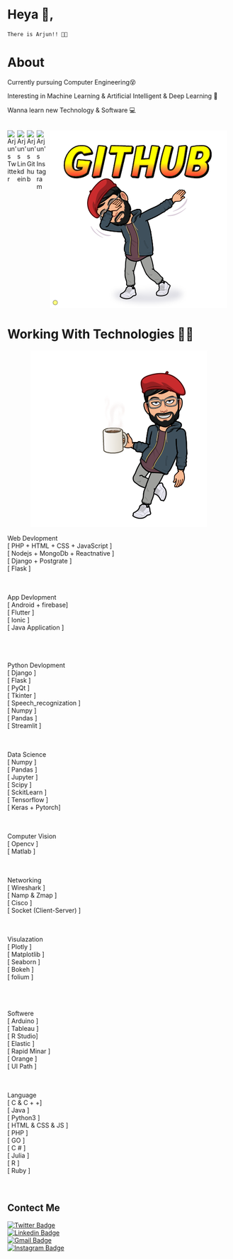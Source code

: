 # Heya 🤙, 
    There is Arjun!! 🤞✨ 

# About
Currently pursuing Computer Engineering😵

Interesting in Machine Learning & Artificial Intelligent & Deep Learning 😬

Wanna learn new Technology & Software 💻

<br/>
<a href="https://twitter.com/https://twitter.com/ArjunVankani"><img align="left" alt="Arjun's Twitter" width="22px" src="https://cdn.jsdelivr.net/npm/simple-icons@v3/icons/twitter.svg" /></a><a href="https://www.linkedin.com/in/arjun-vankani-8787931b1/"><img align="left" alt="Arjun's Linkdein" width="22px" src="https://cdn.jsdelivr.net/npm/simple-icons@v3/icons/linkedin.svg" /></a><a href="https://github.com/Arjunvankani"><img align="left" alt="Arjun's Github" width="22px" src="https://cdn.jsdelivr.net/npm/simple-icons@v3/icons/github.svg" /></a><a href="https://instagram.com/_arjun_vankani"> <img align="left" alt="Arjun's Instagram" width="22px" src="https://cdn.jsdelivr.net/npm/simple-icons@v3/icons/instagram.svg" /></a><a href="https://github.com/Arjunvankani"><center> <img src="https://github.com/Arjunvankani/README.md/blob/main/github.png" /></center></a>


# Working With Technologies 🤩🤩

<a href="https://github.com/Arjunvankani"><center>
  <img src="https://github.com/Arjunvankani/README.md/blob/main/work1.png" /></center>
</a>

Web Devlopment  <br/>
               [ PHP + HTML + CSS + JavaScript ] <br/>
               [ Nodejs + MongoDb + Reactnative ]<br/>
               [ Django + Postgrate ] <br/>
               [ Flask ]         <br/>
               
 <br/> <br/>
App Devlopment   <br/>
               [ Android + firebase]  <br/>
               [ Flutter ]         <br/>
               [ Ionic ]          <br/>
               [ Java Application ] <br/>  
<br/>      <br/>         
Python Devlopment <br/>
                  [ Django ]    <br/>
                  [ Flask ]     <br/>
                  [ PyQt ]      <br/>
                  [ Tkinter ]   <br/>
                  [ Speech_recognization ]  <br/>
                  [ Numpy ] <br/>
                  [ Pandas ]    <br/>
                  [ Streamlit ] <br/>
<br/><br/>

Data Science<br/>
             [ Numpy ]  <br/>
             [ Pandas ] <br/>
             [ Jupyter ]    <br/>
             [ Scipy ]  <br/>
             [ SckitLearn ] <br/>
             [ Tensorflow ] <br/>
             [ Keras + Pytorch] <br/>
         
<br/>         <br/>
Computer Vision <br/>
                [ Opencv ]  <br/>
                [ Matlab ]  <br/>

<br/><br/>
Networking <br/>
            [ Wireshark ]   <br/>
            [ Namp & Zmap ] <br/>
            [ Cisco ]   <br/>
            [ Socket (Client-Server) ]  <br/>
         
<br/>         <br/>
Visulazation <br/>
             [ Plotly ] <br/>
             [ Matplotlib ] <br/>
             [ Seaborn ]    <br/>
             [ Bokeh ]  <br/>
             [ folium ]  <br/>
         
<br/>     <br/>    
Softwere  <br/>
          [ Arduino ]  <br/>
          [ Tableau ]  <br/>
          [ R Studio]  <br/>
          [ Elastic ]  <br/>
          [ Rapid Minar ]  <br/>
          [ Orange ]   <br/>
          [ UI Path ]   <br/>
        
<br/>        <br/>
Language    <br/>
         [ C & C + +]  <br/>
         [ Java ]   <br/>
         [ Python3 ]   <br/>
         [ HTML & CSS & JS ]    <br/>
         [ PHP ]    <br/>
         [ GO ]   <br/>
         [ C # ]   <br/>
         [ Julia ]  <br/>
         [ R ]   <br/>
         [ Ruby ]   <br/>
         <br/><br/> 




##  Contect Me 
[![Twitter Badge](https://img.shields.io/badge/-@ArjunVankani-1ca0f1?style=flat-square&labelColor=1ca0f1&logo=twitter&logoColor=white&link=https://twitter.com/ArjunVankani)](https://twitter.com/ArjunVankani)<br> [![Linkedin Badge](https://img.shields.io/badge/arjun-vankani-8787931b1?style=flat-square&logo=Linkedin&logoColor=white&link=https://www.linkedin.com/in/arjun-vankani-8787931b1/)](https://www.linkedin.com/in/arjun-vankani-8787931b1/) <br>[![Gmail Badge](https://img.shields.io/badge/vankaniarjun0103@gmail.com-c14438?style=flat-square&logo=Gmail&logoColor=white&link=mailto:vankaniarjun0103@gmail.com)](mailto:vankaniarjun0103@gmail.com) <br>[![Instagram Badge](https://img.shields.io/badge/-@_arjun_vankani_-e4405f?style=flat-square&labelColor=f94877&logo=instagram&logoColor=white&link=https://www.instagram.com/_arjun_vankani/)](https://www.instagram.com/_arjun_vankani/)
